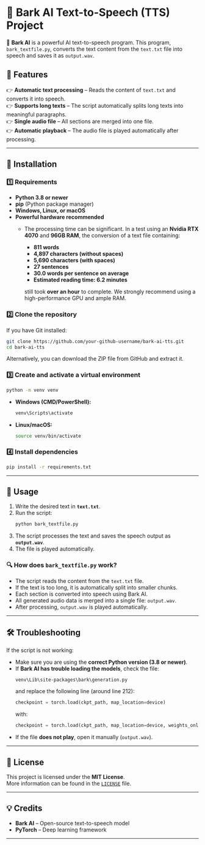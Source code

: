 # 🎤 Bark AI Text-to-Speech (TTS) Project

🚀 **Bark AI** is a powerful AI text-to-speech program. This program, `bark_textfile.py`, converts the text content from the `text.txt` file into speech and saves it as `output.wav`.

## 📌 Features
👉 **Automatic text processing** – Reads the content of `text.txt` and converts it into speech.  
👉 **Supports long texts** – The script automatically splits long texts into meaningful paragraphs.  
👉 **Single audio file** – All sections are merged into one file.  
👉 **Automatic playback** – The audio file is played automatically after processing.  

---

## 🔧 Installation
### 1️⃣ Requirements
- **Python 3.8 or newer**
- **pip** (Python package manager)
- **Windows, Linux, or macOS**
- **Powerful hardware recommended**
  - The processing time can be significant. In a test using an **Nvidia RTX 4070** and **96GB RAM**, the conversion of a text file containing:
    - **811 words**
    - **4,897 characters (without spaces)**
    - **5,690 characters (with spaces)**
    - **27 sentences**
    - **30.0 words per sentence on average**
    - **Estimated reading time: 6.2 minutes**
  
    still took **over an hour** to complete. We strongly recommend using a high-performance GPU and ample RAM.

### 2️⃣ Clone the repository
If you have Git installed:
```sh
git clone https://github.com/your-github-username/bark-ai-tts.git
cd bark-ai-tts
```
Alternatively, you can download the ZIP file from GitHub and extract it.

### 3️⃣ Create and activate a virtual environment
```sh
python -m venv venv
```
- **Windows (CMD/PowerShell):**  
  ```sh
  venv\Scripts\activate
  ```
- **Linux/macOS:**  
  ```sh
  source venv/bin/activate
  ```

### 4️⃣ Install dependencies
```sh
pip install -r requirements.txt
```

---

## 🎤 Usage
1. Write the desired text in **`text.txt`**.
2. Run the script:
   ```sh
   python bark_textfile.py
   ```
3. The script processes the text and saves the speech output as **`output.wav`**.
4. The file is played automatically.

### 🔍 How does `bark_textfile.py` work?
- The script reads the content from the `text.txt` file.
- If the text is too long, it is automatically split into smaller chunks.
- Each section is converted into speech using Bark AI.
- All generated audio data is merged into a single file: `output.wav`.
- After processing, `output.wav` is played automatically.

---

## 🛠 Troubleshooting
If the script is not working:
- Make sure you are using the **correct Python version (3.8 or newer)**.
- If **Bark AI has trouble loading the models**, check the file:
  ```
  venv\Lib\site-packages\bark\generation.py
  ```
  and replace the following line (around line 212):
  ```python
  checkpoint = torch.load(ckpt_path, map_location=device)
  ```
  with:
  ```python
  checkpoint = torch.load(ckpt_path, map_location=device, weights_only=False)
  ```
- If the file **does not play**, open it manually (`output.wav`).

---

## 🌟 License
This project is licensed under the **MIT License**.  
More information can be found in the [`LICENSE`](LICENSE) file.

---

## 💡 Credits
- **Bark AI** – Open-source text-to-speech model  
- **PyTorch** – Deep learning framework  

---

